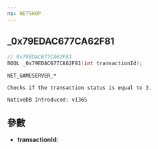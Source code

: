 ```yaml
---
ns: NETSHOP
---
```

## _0x79EDAC677CA62F81

```c
// 0x79EDAC677CA62F81
BOOL _0x79EDAC677CA62F81(int transactionId);
```

```
NET_GAMESERVER_*

Checks if the transaction status is equal to 3.

NativeDB Introduced: v1365
```

## 參數
* **transactionId**:
